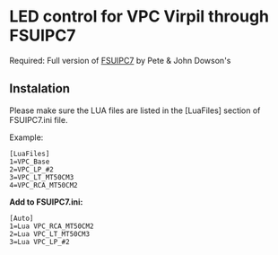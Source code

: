 # LED control for VPC Virpil through FSUIPC7

Required: Full version of [FSUIPC7](http://www.fsuipc.com/) by Pete & John Dowson's

## Instalation

Please make sure the LUA files are listed in the [LuaFiles] section of FSUIPC7.ini file.

Example:
```
[LuaFiles]
1=VPC_Base
2=VPC_LP_#2
3=VPC_LT_MT50CM3
4=VPC_RCA_MT50CM2
```

**Add to FSUIPC7.ini:**
```
[Auto]
1=Lua VPC_RCA_MT50CM2
2=Lua VPC_LT_MT50CM3
3=Lua VPC_LP_#2
```
